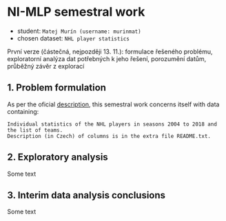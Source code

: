 # NI-MLP semestral work
- student: `Matej Murín (username: murinmat)`
- chosen dataset: `NHL player statistics`

První verze (částečná, nejpozději 13. 11.): formulace řešeného problému, exploratorní analýza dat potřebných k jeho řešení, porozumění datům, průběžný závěr z explorací

## 1. Problem formulation
As per the oficial [description](https://courses.fit.cvut.cz/NI-MLP/files/datasets-assignments-instructions.pdf), this semestral work concerns itself with data containing:
```
Individual statistics of the NHL players in seasons 2004 to 2018 and the list of teams.
Description (in Czech) of columns is in the extra file README.txt.
```

## 2. Exploratory analysis
Some text

## 3. Interim data analysis conclusions
Some text